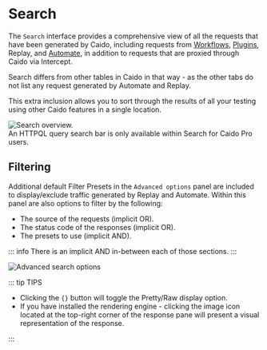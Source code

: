 # Search

The `Search` interface provides a comprehensive view of all the requests that have been generated by Caido, including requests from [Workflows](/guides/workflows.md), [Plugins](/guides/plugins.md), Replay, and [Automate](/guides/automate.md), in addition to requests that are proxied through Caido via Intercept.

Search differs from other tables in Caido in that way - as the other tabs do not list any request generated by Automate and Replay.

This extra inclusion allows you to sort through the results of all your testing using other Caido features in a single location.

<img alt="Search overview." src="/_images/search_interface_guides.png" center/>
<br>

<ProContainer>
An HTTPQL query search bar is only available within Search for Caido Pro users.
</ProContainer>

## Filtering

Additional default Filter Presets in the `Advanced options` panel are included to display/exclude traffic generated by Replay and Automate. Within this panel are also options to filter by the following:

- The source of the requests (implicit OR).
- The status code of the responses (implicit OR).
- The presets to use (implicit AND).

::: info
There is an implicit AND in-between each of those sections.
:::

<img alt="Advanced search options" src="/_images/search_adv_menu.png" center/>

::: tip TIPS

- Clicking the `{}` button will toggle the Pretty/Raw display option.
- If you have installed the rendering engine - clicking the image icon located at the top-right corner of the response pane will present a visual representation of the response.

:::
